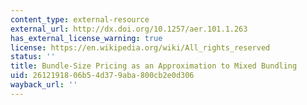 ```yaml
---
content_type: external-resource
external_url: http://dx.doi.org/10.1257/aer.101.1.263
has_external_license_warning: true
license: https://en.wikipedia.org/wiki/All_rights_reserved
status: ''
title: Bundle-Size Pricing as an Approximation to Mixed Bundling
uid: 26121918-06b5-4d37-9aba-800cb2e0d306
wayback_url: ''
---
```

